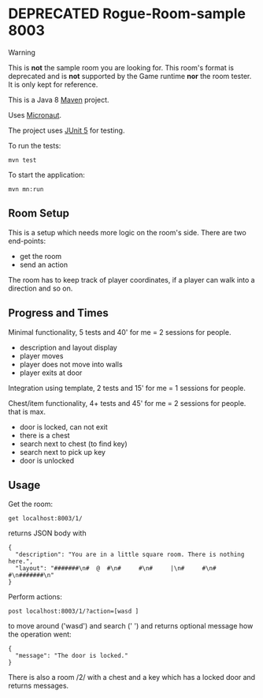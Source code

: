# DEPRECATED Rogue-Room-sample 8003

> [!WARNING]
> This is **not** the sample room you are looking for. This room's format is deprecated and 
> is **not** supported by the Game runtime **nor** the room tester.
> It is only kept for reference. 

This is a Java 8 [Maven](https://maven.apache.org/) project.

Uses [Micronaut](https://micronaut.io/).

The project uses [JUnit 5](https://junit.org/junit5/) for testing.

To run the tests:

    mvn test

To start the application:

    mvn mn:run

## Room Setup

This is a setup which needs more logic on the room's side. There are two end-points:

* get the room
* send an action

The room has to keep track of player coordinates, if a player can walk into a direction and so on.

## Progress and Times

Minimal functionality, 5 tests and 40' for me = 2 sessions for people.

* description and layout display
* player moves
* player does not move into walls
* player exits at door

Integration using template, 2 tests and 15' for me = 1 sessions for people.

Chest/item functionality, 4+ tests and 45' for me = 2 sessions for people. that is max.

* door is locked, can not exit
* there is a chest
* search next to chest (to find key)
* search next to pick up key
* door is unlocked

## Usage

Get the room:

    get localhost:8003/1/

returns JSON body with

    { 
      "description": "You are in a little square room. There is nothing here.",
      "layout": "#######\n#  @  #\n#     #\n#     |\n#     #\n#     #\n#######\n"
    }

Perform actions:

    post localhost:8003/1/?action=[wasd ]

to move around ('wasd') and search (' ') and returns optional message how the operation went:

    { 
      "message": "The door is locked."
    }

There is also a room /2/ with a chest and a key which has a locked door and returns messages.
